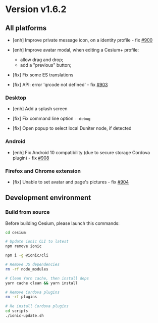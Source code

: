 # Version v1.6.2

## All platforms

- [enh] Improve private message icon, on a identity profile - fix [#900](https://git.duniter.org/clients/cesium-grp/cesium/-/issues/900)
- [enh] Improve avatar modal, when editing a Cesium+ profile:
  * allow drag and drop;
  * add a "previous" button;
  
- [fix] Fix some ES translations
- [fix] API: error 'qrcode not defined' - fix [#903](https://git.duniter.org/clients/cesium-grp/cesium/-/issues/903)

### Desktop

- [enh] Add a splash screen

- [fix] Fix command line option `--debug`
- [fix] Open popup to select local Duniter node, if detected  

### Android

- [enh] Fix Android 10 compatibility (due to secure storage Cordova plugin) - fix [#908](https://git.duniter.org/clients/cesium-grp/cesium/-/issues/898)

### Firefox and Chrome extension

- [fix] Unable to set avatar and page's pictures - fix [#904](https://git.duniter.org/clients/cesium-grp/cesium/-/issues/904)

## Development environment

### Build from source

Before building Cesium, please launch this commands:
```bash 
cd cesium

# Update ionic CLI to latest 
npm remove ionic

npm i -g @ionic/cli

# Remove JS dependencies
rm -rf node_modules

# Clean Yarn cache, then install deps
yarn cache clean && yarn install

# Remove Cordova plugins
rm -rf plugins
  
# Re install Cordova plugins
cd scripts
./ionic-update.sh 
```